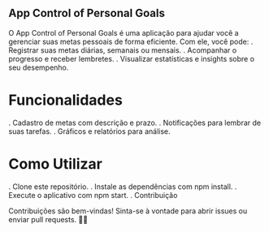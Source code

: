 ## App Control of Personal Goals

O App Control of Personal Goals é uma aplicação para ajudar você a gerenciar suas metas pessoais de forma eficiente. Com ele, você pode:
. Registrar suas metas diárias, semanais ou mensais.
. Acompanhar o progresso e receber lembretes.
. Visualizar estatísticas e insights sobre o seu desempenho.

# Funcionalidades
. Cadastro de metas com descrição e prazo.
. Notificações para lembrar de suas tarefas.
. Gráficos e relatórios para análise.

# Como Utilizar
. Clone este repositório.
. Instale as dependências com npm install.
. Execute o aplicativo com npm start.
. Contribuição

Contribuições são bem-vindas! Sinta-se à vontade para abrir issues ou enviar pull requests. 🚀📝

